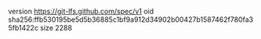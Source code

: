 version https://git-lfs.github.com/spec/v1
oid sha256:ffb530195be5d5b36885c1bf9a912d34902b00427b1587462f780fa35fb1422c
size 2288
